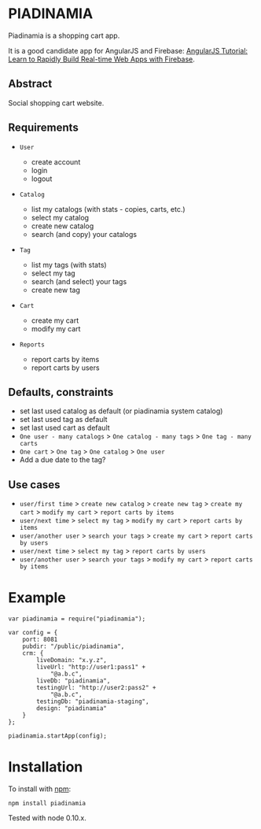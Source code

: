 PIADINAMIA
==========

Piadinamia is a shopping cart app.

It is a good candidate app for AngularJS and Firebase: [AngularJS Tutorial: Learn to Rapidly Build Real-time Web Apps with Firebase](http://www.thinkster.io/pick/eHPCs7s87O/angularjs-tutorial-learn-to-rapidly-build-real-time-web-apps-with-firebase).

Abstract
--------

Social shopping cart website.

Requirements
------------

- `User`
    - create account
    - login
    - logout
    
- `Catalog` 
    - list my catalogs (with stats - copies, carts, etc.)
    - select my catalog 
    - create new catalog
    - search (and copy) your catalogs

- `Tag`
    - list my tags (with stats)
    - select my tag
    - search (and select) your tags
    - create new tag
    
- `Cart` 
    - create my cart
    - modify my cart

- `Reports`
    - report carts by items
    - report carts by users

Defaults, constraints
---------------------

- set last used catalog as default (or piadinamia system catalog)
- set last used tag as default
- set last used cart as default
- `One user - many catalogs` > `One catalog - many tags` > `One tag - many carts`
- `One cart` > `One tag` > `One catalog` > `One user`
- Add a due date to the tag?

Use cases
---------

- `user/first time` > `create new catalog` > `create new tag` > `create my cart` > `modify my cart` > `report carts by items`
- `user/next time` > `select my tag` > `modify my cart` > `report carts by items`
- `user/another user` > `search your tags` > `create my cart` > `report carts by users`
- `user/next time` > `select my tag` > `report carts by users`
- `user/another user` > `search your tags` > `modify my cart` > `report carts by items`

Example
=======

    var piadinamia = require("piadinamia");

    var config = {
        port: 8081
        pubdir: "/public/piadinamia",
        crm: {
            liveDomain: "x.y.z",
            liveUrl: "http://user1:pass1" +
                "@a.b.c",
            liveDb: "piadinamia",
            testingUrl: "http://user2:pass2" +
                "@a.b.c",
            testingDb: "piadinamia-staging",
            design: "piadinamia"
        }
    };

    piadinamia.startApp(config);

Installation
============

To install with [npm](http://github.com/isaacs/npm):

    npm install piadinamia

Tested with node 0.10.x.
